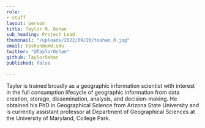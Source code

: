 ```yaml
---
role:
- staff
layout: person
title: Taylor M. Oshan
sub_heading: Project Lead
thumbnail: "/uploads/2022/09/20/toshan_0.jpg"
email: toshan@umd.edu
twitter: "@TaylorOshan"
github: TaylorOshan
published: false

---
```

Taylor is trained broadly as a geographic information scientist with interest in the full consumption lifecycle of geographic information from data creation, storage, dissemination, analysis, and decision-making. He obtained his PhD in Geographical Science from Arizona State University and is currently assistant professor at Department of Geographical Sciences at the University of Maryland, College Park. 